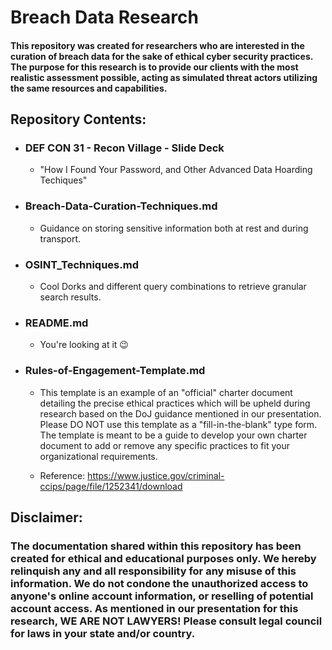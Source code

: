 # Breach Data Research

#### This repository was created for researchers who are interested in the curation of breach data for the sake of ethical cyber security practices. The purpose for this research is to provide our clients with the most realistic assessment possible, acting as simulated threat actors utilizing the same resources and capabilities. 

## Repository Contents:
* ### DEF CON 31 - Recon Village - Slide Deck
    - "How I Found Your Password, and Other Advanced Data Hoarding Techiques"
* ### Breach-Data-Curation-Techniques.md
    - Guidance on storing sensitive information both at rest and during transport.
* ### OSINT_Techniques.md
    - Cool Dorks and different query combinations to retrieve granular search results. 
* ### README.md
    - You're looking at it 😉
* ### Rules-of-Engagement-Template.md
    - This template is an example of an "official" charter document detailing the precise ethical practices which will be upheld during research based on the DoJ guidance mentioned in our presentation. Please DO NOT use this template as a "fill-in-the-blank" type form. The template is meant to be a guide to develop your own charter document to add or remove any specific practices to fit your organizational requirements. 

    - Reference: https://www.justice.gov/criminal-ccips/page/file/1252341/download

## Disclaimer:
### The documentation shared within this repository has been created for ethical and educational purposes only. We hereby relinquish any and all responsibility for any misuse of this information. We do not condone the unauthorized access to anyone's online account information, or reselling of potential account access. As mentioned in our presentation for this research, WE ARE NOT LAWYERS! Please consult legal council for laws in your state and/or country.
